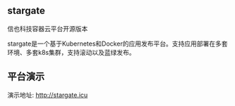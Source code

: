 ## stargate

信也科技容器云平台开源版本

stargate是一个基于Kubernetes和Docker的应用发布平台。支持应用部署在多套环境、多套k8s集群，支持滚动以及蓝绿发布。



## 平台演示

演示地址: http://stargate.icu
